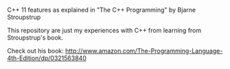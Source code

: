C++ 11 features as explained in "The C++ Programming" by Bjarne Stroupstrup

This repository are just my experiences with C++ from learning
from Stroupstrup's book.

Check out his book: http://www.amazon.com/The-Programming-Language-4th-Edition/dp/0321563840
